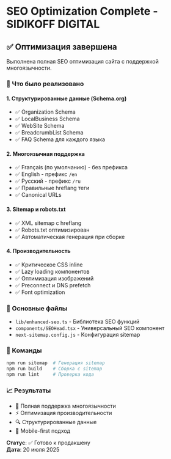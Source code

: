 # SEO Optimization Complete - SIDIKOFF DIGITAL

## ✅ Оптимизация завершена

Выполнена полная SEO оптимизация сайта с поддержкой многоязычности.

### 🎯 Что было реализовано

#### 1. Структурированные данные (Schema.org)
- ✅ Organization Schema
- ✅ LocalBusiness Schema  
- ✅ WebSite Schema
- ✅ BreadcrumbList Schema
- ✅ FAQ Schema для каждого языка

#### 2. Многоязычная поддержка
- ✅ Français (по умолчанию) - без префикса
- ✅ English - префикс `/en`
- ✅ Русский - префикс `/ru`
- ✅ Правильные hreflang теги
- ✅ Canonical URLs

#### 3. Sitemap и robots.txt
- ✅ XML sitemap с hreflang
- ✅ Robots.txt оптимизирован
- ✅ Автоматическая генерация при сборке

#### 4. Производительность
- ✅ Критическое CSS inline
- ✅ Lazy loading компонентов
- ✅ Оптимизация изображений
- ✅ Preconnect и DNS prefetch
- ✅ Font optimization

### 📁 Основные файлы

- `lib/enhanced-seo.ts` - Библиотека SEO функций
- `components/SEOHead.tsx` - Универсальный SEO компонент
- `next-sitemap.config.js` - Конфигурация sitemap

### 🚀 Команды

```bash
npm run sitemap  # Генерация sitemap
npm run build    # Сборка с sitemap
npm run lint     # Проверка кода
```

### 📈 Результаты

- 🎯 Полная поддержка многоязычности
- ⚡ Оптимизация производительности
- 🔍 Структурированные данные
- 📱 Mobile-first подход

**Статус**: ✅ Готово к продакшену  
**Дата**: 20 июля 2025
